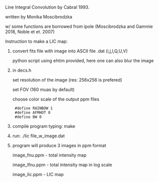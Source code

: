 Line Integral Convolution by Cabral 1993.

written by Monika Moscibrodzka

w/ some functions are borrowed from ipole (Moscibrodzka and Gammie 2018, Noble et et. 2007)


Instruction to make a LIC map:

1. convert fits file with image into ASCII file .dat (i,j,I,Q,U,V)

   python script using ehtim provided, here one can also blur the image

2. in decs.h

   set resolution of the image (res: 256x256 is prefered)
   
   set FOV (160 muas by default)
   
   choose color scale of the output ppm files
   
        #define RAINBOW 1
        #define AFMHOT 0
        #define BW 0


3. compile program typing: make

4. run: ./lic file_w_image.dat

5. program will produce 3 images in ppm format

   image_fnu.ppm - total intensity map
   
   image_lfnu.ppm - total intensity map in log scale
   
   image_lic.ppm - LIC map
